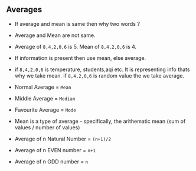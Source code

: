 ## Averages

- If average and mean is same then why two words ?
- Average and Mean are not same.
- Average of `8,4,2,0,6` is 5. Mean of `8,4,2,0,6` is 4.
- If information is present then use mean, else average.
- if `8,4,2,0,6` is temperature, students,aqi etc. It is representing info thats why we take mean. if `8,4,2,0,6` is random value the we take average.
- Normal Average = `Mean`
- Middle Average = `Median`
- Favourite Average = `Mode`
- Mean is a type of average - specifically, the arithematic mean (sum of values / number of values)

- Average of n Natural Number = `(n+1)/2`
- Average of n EVEN number = `n+1`
- Average of n ODD number = `n`